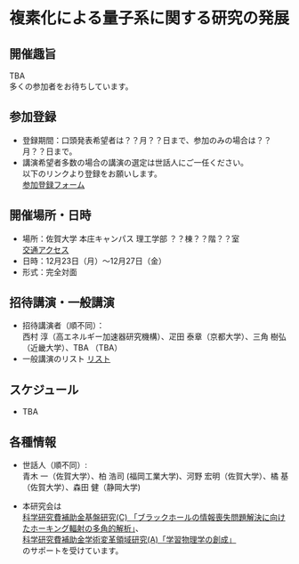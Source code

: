# 複素化による量子系に関する研究の発展


## 開催趣旨
TBA  
多くの参加者をお待ちしています。

## 参加登録
- 登録期間：口頭発表希望者は？？月？？日まで、参加のみの場合は？？月？？日まで。
- 講演希望者多数の場合の講演の選定は世話人にご一任ください。  
  以下のリンクより登録をお願いします。  
  [参加登録フォーム](https://forms.gle/919K1jHAihKMBynF9)  

## 開催場所・日時
- 場所：佐賀大学 本庄キャンパス 理工学部 ？？棟？？階？？室  
  [交通アクセス](https://www.saga-u.ac.jp/access/)
- 日時：12月23日（月）～12月27日（金）
- 形式：完全対面

## 招待講演・一般講演
- 招待講演者（順不同）：  
  西村 淳（高エネルギー加速器研究機構）、疋田 泰章（京都大学）、三角 樹弘（近畿大学）、TBA （TBA）
- 一般講演のリスト
  [リスト](TBA)

## スケジュール
- TBA

## 各種情報
- 世話人（順不同）:  
  青木 一（佐賀大学）、柏 浩司 (福岡工業大学)、河野 宏明（佐賀大学）、橘 基（佐賀大学）、森田 健（静岡大学)

- 本研究会は  
  [科学研究費補助金基盤研究(C) 「ブラックホールの情報喪失問題解決に向けたホーキング輻射の多角的解析」](https://kaken.nii.ac.jp/ja/grant/KAKENHI-PROJECT-20K03946/)、  
  [科学研究費補助金学術変革領域研究(A)「学習物理学の創成」](https://mlphys.scphys.kyoto-u.ac.jp/)  
  のサポートを受けています。

